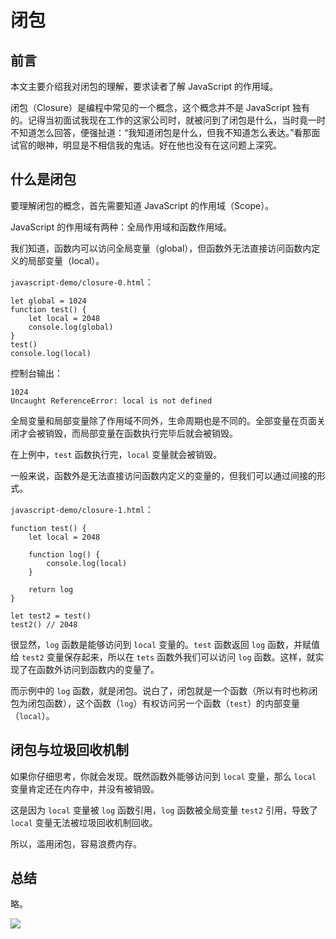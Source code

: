 # 闭包

## 前言

本文主要介绍我对闭包的理解，要求读者了解 JavaScript 的作用域。

闭包（Closure）是编程中常见的一个概念，这个概念并不是 JavaScript 独有的。记得当初面试我现在工作的这家公司时，就被问到了闭包是什么，当时竟一时不知道怎么回答，便强扯道：“我知道闭包是什么，但我不知道怎么表达。”看那面试官的眼神，明显是不相信我的鬼话。好在他也没有在这问题上深究。

## 什么是闭包

要理解闭包的概念，首先需要知道 JavaScript 的作用域（Scope）。

JavaScript 的作用域有两种：全局作用域和函数作用域。

我们知道，函数内可以访问全局变量（global），但函数外无法直接访问函数内定义的局部变量（local）。

`javascript-demo/closure-0.html`：

```
let global = 1024
function test() {
    let local = 2048
    console.log(global)
}
test()
console.log(local)
```

控制台输出：

```
1024
Uncaught ReferenceError: local is not defined
```

全局变量和局部变量除了作用域不同外，生命周期也是不同的。全部变量在页面关闭才会被销毁，而局部变量在函数执行完毕后就会被销毁。

在上例中，`test` 函数执行完，`local` 变量就会被销毁。

一般来说，函数外是无法直接访问函数内定义的变量的，但我们可以通过间接的形式。

`javascript-demo/closure-1.html`：

```
function test() {
    let local = 2048

    function log() {
        console.log(local)
    }

    return log
}

let test2 = test()
test2() // 2048
```

很显然，`log` 函数是能够访问到 `local` 变量的。`test` 函数返回 `log` 函数，并赋值给 `test2` 变量保存起来，所以在 `tets` 函数外我们可以访问 `log` 函数。这样，就实现了在函数外访问到函数内的变量了。

而示例中的 `log` 函数，就是闭包。说白了，闭包就是一个函数（所以有时也称闭包为闭包函数），这个函数（`log`）有权访问另一个函数（`test`）的内部变量（`local`）。

## 闭包与垃圾回收机制

如果你仔细思考，你就会发现。既然函数外能够访问到 `local` 变量，那么 `local` 变量肯定还在内存中，并没有被销毁。

这是因为 `local` 变量被 `log` 函数引用，`log` 函数被全局变量 `test2` 引用，导致了 `local` 变量无法被垃圾回收机制回收。

所以，滥用闭包，容易浪费内存。

## 总结

略。

![](http://cdn.chenjianhang.com/javascript-demo/closure-mindmap.png)
